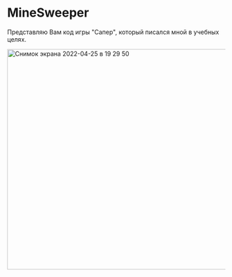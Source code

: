 # MineSweeper
Представляю Вам код игры "Сапер", который писался мной в учебных целях. 

<img width="508" alt="Снимок экрана 2022-04-25 в 19 29 50" src="https://user-images.githubusercontent.com/71041467/166591139-f3ecfbc3-c4fb-42d4-b611-d8805afc9a0c.png">

